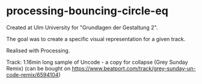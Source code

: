 # processing-bouncing-circle-eq

Created at Ulm University for "Grundlagen der Gestaltung 2".

The goal was to create a specific visual representation for a given track.

Realised with Processing.

Track: 1.16min long sample of Uncode - a copy for collapse (Grey Sunday Remix)
(can be bought on https://www.beatport.com/track/grey-sunday-un-code-remix/6594104)